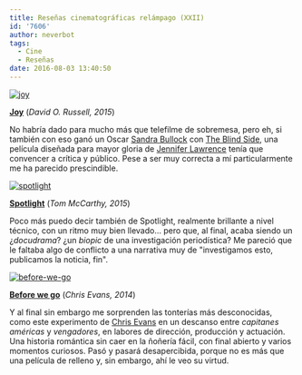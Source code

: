 ```yaml
---
title: Reseñas cinematográficas relámpago (XXII)
id: '7606'
author: neverbot
tags:
  - Cine
  - Reseñas
date: 2016-08-03 13:40:50
---
```


[![joy](joy.png)](./joy.png)

**[Joy](http://www.imdb.com/title/tt2446980/)** (_David O. Russell, 2015_)

No habría dado para mucho más que telefilme de sobremesa, pero eh, si también con eso ganó un Oscar [Sandra Bullock](http://www.imdb.com/name/nm0000113/) con [The Blind Side](http://www.imdb.com/title/tt0878804/), una película diseñada para mayor gloria de [Jennifer Lawrence](http://www.imdb.com/name/nm2225369/) tenía que convencer a crítica y público. Pese a ser muy correcta a mí particularmente me ha parecido prescindible.

[![spotlight](spotlight.png)](./spotlight.png)

**[Spotlight](http://www.imdb.com/title/tt1895587/)** (_Tom McCarthy, 2015_)

Poco más puedo decir también de Spotlight, realmente brillante a nivel técnico, con un ritmo muy bien llevado... pero que, al final, acaba siendo un ¿_docudrama_? ¿un _biopic_ de una investigación periodística? Me pareció que le faltaba algo de conflicto a una narrativa muy de "investigamos esto, publicamos la noticia, fin".

[![before-we-go](before-we-go.png)](./before-we-go.png)

**[Before we go](http://www.imdb.com/title/tt0443465/)** (_Chris Evans, 2014_)

Y al final sin embargo me sorprenden las tonterías más desconocidas, como este experimento de [Chris Evans](http://www.imdb.com/name/nm0262635/) en un descanso entre _capitanes américas_ y _vengadores_, en labores de dirección, producción y actuación. Una historia romántica sin caer en la ñoñería fácil, con final abierto y varios momentos curiosos. Pasó y pasará desapercibida, porque no es más que una película de relleno y, sin embargo, ahí le veo su virtud.